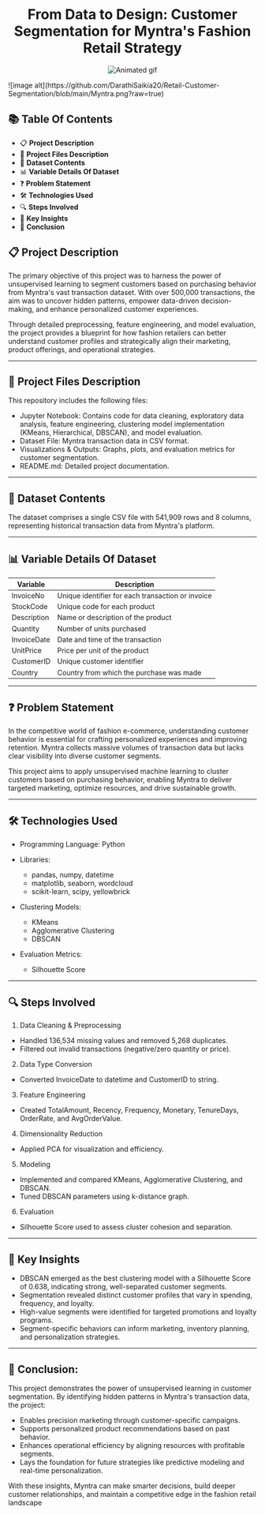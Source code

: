 <h1 align="center"> From Data to Design: Customer Segmentation for Myntra's Fashion Retail Strategy </h1>

<p align="center"> 
<img src="GIF/google play.gif" alt="Animated gif" height="282px">
</p>
![image alt](https://github.com/DarathiSaikia20/Retail-Customer-Segmentation/blob/main/Myntra.png?raw=true)

## 📚 Table Of Contents

- 📋 **Project Description**
- 💾 **Project Files Description**
- 🧾 **Dataset Contents**
- 📊 **Variable Details Of Dataset**
- ❓ **Problem Statement**
- 🛠 **Technologies Used**
- 🔍 **Steps Involved**
- 📌 **Key Insights**
- 🎯 **Conclusion**

## 📋 Project Description
The primary objective of this project was to harness the power of unsupervised learning to segment customers based on purchasing behavior from Myntra's vast transaction dataset. With over 500,000 transactions, the aim was to uncover hidden patterns, empower data-driven decision-making, and enhance personalized customer experiences.

Through detailed preprocessing, feature engineering, and model evaluation, the project provides a blueprint for how fashion retailers can better understand customer profiles and strategically align their marketing, product offerings, and operational strategies.

********************************************************************************************************************************************************************

##  💾 Project Files Description
This repository includes the following files:
- Jupyter Notebook: Contains code for data cleaning, exploratory data analysis, feature engineering, clustering model implementation (KMeans, Hierarchical, DBSCAN), and model evaluation.
- Dataset File: Myntra transaction data in CSV format.
- Visualizations & Outputs: Graphs, plots, and evaluation metrics for customer segmentation.
- README.md: Detailed project documentation.

********************************************************************************************************************************************************************

## 🧾 Dataset Contents
The dataset comprises a single CSV file with 541,909 rows and 8 columns, representing historical transaction data from Myntra's platform.

********************************************************************************************************************************************************************

## 📊 Variable Details Of Dataset


| Variable                       | Description                                                                                                     |
|--------------------------------|-----------------------------------------------------------------------------------------------------------------|
| InvoiceNo                      | Unique identifier for each transaction or invoice                                                               |
| StockCode                      | Unique code for each product                                                                                    |
| Description                    | Name or description of the product                                                                              |
| Quantity                       | Number of units purchased                                                                                       |
| InvoiceDate                    | Date and time of the transaction                                                                                |
| UnitPrice                      | Price per unit of the product                                                                                   |
| CustomerID                     | Unique customer identifier                                                                                      |
| Country                        | Country from which the purchase was made                                                                        |

********************************************************************************************************************************************************************

## ❓ Problem Statement

In the competitive world of fashion e-commerce, understanding customer behavior is essential for crafting personalized experiences and improving retention. Myntra collects massive volumes of transaction data but lacks clear visibility into diverse customer segments.

This project aims to apply unsupervised machine learning to cluster customers based on purchasing behavior, enabling Myntra to deliver targeted marketing, optimize resources, and drive sustainable growth.

********************************************************************************************************************************************************************

## 🛠 Technologies Used

- Programming Language: Python

- Libraries:
    - pandas, numpy, datetime
    - matplotlib, seaborn, wordcloud
    - scikit-learn, scipy, yellowbrick
- Clustering Models:
    - KMeans
    - Agglomerative Clustering
    - DBSCAN
- Evaluation Metrics:
    - Silhouette Score

********************************************************************************************************************************************************************

## 🔍 Steps Involved

1. Data Cleaning & Preprocessing
  - Handled 136,534 missing values and removed 5,268 duplicates.
  - Filtered out invalid transactions (negative/zero quantity or price).

2. Data Type Conversion
  - Converted InvoiceDate to datetime and CustomerID to string.

3. Feature Engineering
  - Created TotalAmount, Recency, Frequency, Monetary, TenureDays, OrderRate, and AvgOrderValue.

4. Dimensionality Reduction
  - Applied PCA for visualization and efficiency.

5. Modeling
  - Implemented and compared KMeans, Agglomerative Clustering, and DBSCAN.
  - Tuned DBSCAN parameters using k-distance graph.

6. Evaluation
  - Silhouette Score used to assess cluster cohesion and separation.

********************************************************************************************************************************************************************

## 📌 Key Insights

- DBSCAN emerged as the best clustering model with a Silhouette Score of 0.638, indicating strong, well-separated customer segments.
- Segmentation revealed distinct customer profiles that vary in spending, frequency, and loyalty.
- High-value segments were identified for targeted promotions and loyalty programs.
- Segment-specific behaviors can inform marketing, inventory planning, and personalization strategies.

********************************************************************************************************************************************************************

## 🎯 Conclusion:

This project demonstrates the power of unsupervised learning in customer segmentation. By identifying hidden patterns in Myntra's transaction data, the project:

- Enables precision marketing through customer-specific campaigns.
- Supports personalized product recommendations based on past behavior.
- Enhances operational efficiency by aligning resources with profitable segments.
- Lays the foundation for future strategies like predictive modeling and real-time personalization.

With these insights, Myntra can make smarter decisions, build deeper customer relationships, and maintain a competitive edge in the fashion retail landscape





